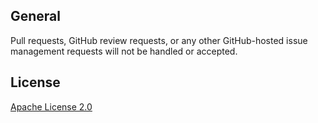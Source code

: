 ## General

Pull requests, GitHub review requests, or any other GitHub-hosted issue management requests will not be handled or accepted.


## License

[Apache License 2.0](LICENSE)
